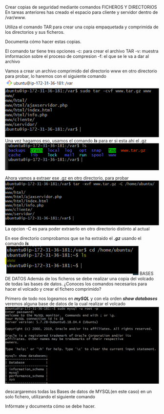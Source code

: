 Crear copias de seguridad mediante comandos
FICHEROS Y DIRECTORIOS
En tareas anteriores has creado el espacio para cliente y servidor dentro de /var/www.

Utiliza el comando TAR para crear una copia empaquetada y comprimida de los directorios y sus ficheros.

Documenta cómo hacer estas copias.

El comando tar tiene tres opciones
-c: para crear el archivo TAR
-v: muestra imformacion sobre el proceso de compresion
-f: el que se le va a dar al archivo

Vamos a crear un archivo comprimido del directorio www en otro directorio para probar, lo haremos con el siguiente comando
![](images/tarea06md/captura01.PNG)
Una vez hagamos eso, usamos el comando ***ls*** para  er si esta ahí el .gz
![](images/tarea06md/captura02.PNG)

Ahora vamos a extraer ese .gz en otro directorio, para probar
![](images/tarea06md/captura03.PNG)
La opcion -C es para poder extraerlo en otro directorio distinto al actual

En ese directorio comprobamos que se ha extraido el ***.gz*** usando el comando ***ls***
![](images/tarea06md/captura04.PNG)
BASES DE DATOS
Además de los ficheros se debe realizar una copia del volcado de todas las bases de datos. ¿Conoces los comandos necesarios para hacer el volcado y crear el fichero comprimido?

Primero de todo nos logeamos en ***mySQL*** y con ela orden ***show databases*** veremos alguna base de datos de la cual realizar el volcado 
![](images/tarea06md/captura05.PNG)

descargaremos todas las Bases de datos de MYSQL(en este caso) en un solo fichero, utilizando el siguiente comando

Infórmate y documenta cómo se debe hacer.